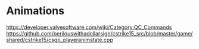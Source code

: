 ﻿# Animations

https://developer.valvesoftware.com/wiki/Category:QC_Commands
https://github.com/perilouswithadollarsign/cstrike15_src/blob/master/game/shared/cstrike15/csgo_playeranimstate.cpp